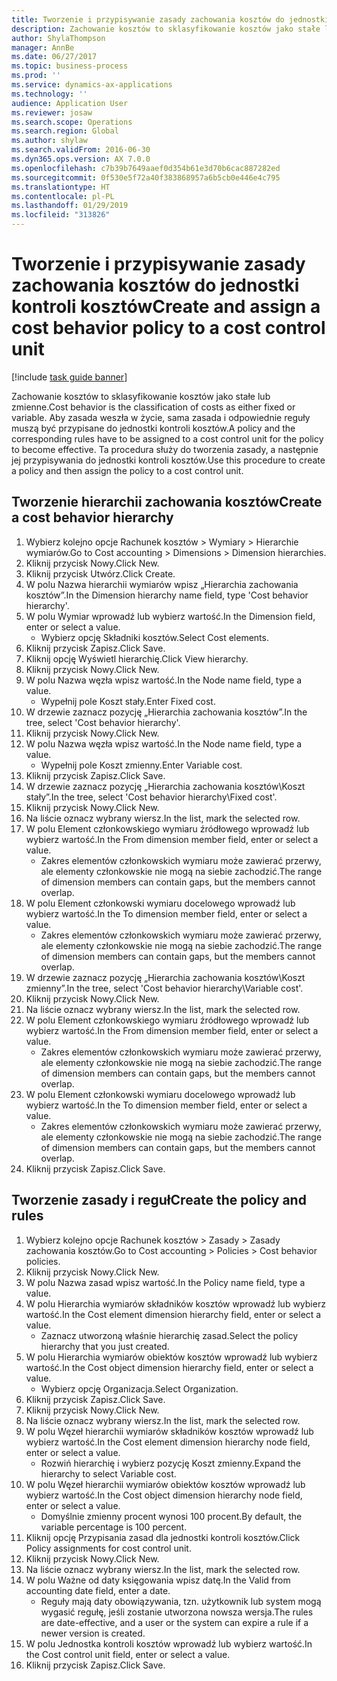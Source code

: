 ```yaml
---
title: Tworzenie i przypisywanie zasady zachowania kosztów do jednostki kontroli kosztów
description: Zachowanie kosztów to sklasyfikowanie kosztów jako stałe lub zmienne.
author: ShylaThompson
manager: AnnBe
ms.date: 06/27/2017
ms.topic: business-process
ms.prod: ''
ms.service: dynamics-ax-applications
ms.technology: ''
audience: Application User
ms.reviewer: josaw
ms.search.scope: Operations
ms.search.region: Global
ms.author: shylaw
ms.search.validFrom: 2016-06-30
ms.dyn365.ops.version: AX 7.0.0
ms.openlocfilehash: c7b39b7649aaef0d354b61e3d70b6cac887282ed
ms.sourcegitcommit: 0f530e5f72a40f383868957a6b5cb0e446e4c795
ms.translationtype: HT
ms.contentlocale: pl-PL
ms.lasthandoff: 01/29/2019
ms.locfileid: "313826"
---
```

# <a name="create-and-assign-a-cost-behavior-policy-to-a-cost-control-unit"></a><span data-ttu-id="20fb5-103">Tworzenie i przypisywanie zasady zachowania kosztów do jednostki kontroli kosztów</span><span class="sxs-lookup"><span data-stu-id="20fb5-103">Create and assign a cost behavior policy to a cost control unit</span></span>

[!include [task guide banner](../../includes/task-guide-banner.md)]

<span data-ttu-id="20fb5-104">Zachowanie kosztów to sklasyfikowanie kosztów jako stałe lub zmienne.</span><span class="sxs-lookup"><span data-stu-id="20fb5-104">Cost behavior is the classification of costs as either fixed or variable.</span></span> <span data-ttu-id="20fb5-105">Aby zasada weszła w życie, sama zasada i odpowiednie reguły muszą być przypisane do jednostki kontroli kosztów.</span><span class="sxs-lookup"><span data-stu-id="20fb5-105">A policy and the corresponding rules have to be assigned to a cost control unit for the policy to become effective.</span></span> <span data-ttu-id="20fb5-106">Ta procedura służy do tworzenia zasady, a następnie jej przypisywania do jednostki kontroli kosztów.</span><span class="sxs-lookup"><span data-stu-id="20fb5-106">Use this procedure to create a policy and then assign the policy to a cost control unit.</span></span>


## <a name="create-a-cost-behavior-hierarchy"></a><span data-ttu-id="20fb5-107">Tworzenie hierarchii zachowania kosztów</span><span class="sxs-lookup"><span data-stu-id="20fb5-107">Create a cost behavior hierarchy</span></span>
1. <span data-ttu-id="20fb5-108">Wybierz kolejno opcje Rachunek kosztów > Wymiary > Hierarchie wymiarów.</span><span class="sxs-lookup"><span data-stu-id="20fb5-108">Go to Cost accounting > Dimensions > Dimension hierarchies.</span></span>
2. <span data-ttu-id="20fb5-109">Kliknij przycisk Nowy.</span><span class="sxs-lookup"><span data-stu-id="20fb5-109">Click New.</span></span>
3. <span data-ttu-id="20fb5-110">Kliknij przycisk Utwórz.</span><span class="sxs-lookup"><span data-stu-id="20fb5-110">Click Create.</span></span>
4. <span data-ttu-id="20fb5-111">W polu Nazwa hierarchii wymiarów wpisz „Hierarchia zachowania kosztów”.</span><span class="sxs-lookup"><span data-stu-id="20fb5-111">In the Dimension hierarchy name field, type 'Cost behavior hierarchy'.</span></span>
5. <span data-ttu-id="20fb5-112">W polu Wymiar wprowadź lub wybierz wartość.</span><span class="sxs-lookup"><span data-stu-id="20fb5-112">In the Dimension field, enter or select a value.</span></span>
    * <span data-ttu-id="20fb5-113">Wybierz opcję Składniki kosztów.</span><span class="sxs-lookup"><span data-stu-id="20fb5-113">Select Cost elements.</span></span>  
6. <span data-ttu-id="20fb5-114">Kliknij przycisk Zapisz.</span><span class="sxs-lookup"><span data-stu-id="20fb5-114">Click Save.</span></span>
7. <span data-ttu-id="20fb5-115">Kliknij opcję Wyświetl hierarchię.</span><span class="sxs-lookup"><span data-stu-id="20fb5-115">Click View hierarchy.</span></span>
8. <span data-ttu-id="20fb5-116">Kliknij przycisk Nowy.</span><span class="sxs-lookup"><span data-stu-id="20fb5-116">Click New.</span></span>
9. <span data-ttu-id="20fb5-117">W polu Nazwa węzła wpisz wartość.</span><span class="sxs-lookup"><span data-stu-id="20fb5-117">In the Node name field, type a value.</span></span>
    * <span data-ttu-id="20fb5-118">Wypełnij pole Koszt stały.</span><span class="sxs-lookup"><span data-stu-id="20fb5-118">Enter Fixed cost.</span></span>  
10. <span data-ttu-id="20fb5-119">W drzewie zaznacz pozycję „Hierarchia zachowania kosztów”.</span><span class="sxs-lookup"><span data-stu-id="20fb5-119">In the tree, select 'Cost behavior hierarchy'.</span></span>
11. <span data-ttu-id="20fb5-120">Kliknij przycisk Nowy.</span><span class="sxs-lookup"><span data-stu-id="20fb5-120">Click New.</span></span>
12. <span data-ttu-id="20fb5-121">W polu Nazwa węzła wpisz wartość.</span><span class="sxs-lookup"><span data-stu-id="20fb5-121">In the Node name field, type a value.</span></span>
    * <span data-ttu-id="20fb5-122">Wypełnij pole Koszt zmienny.</span><span class="sxs-lookup"><span data-stu-id="20fb5-122">Enter Variable cost.</span></span>  
13. <span data-ttu-id="20fb5-123">Kliknij przycisk Zapisz.</span><span class="sxs-lookup"><span data-stu-id="20fb5-123">Click Save.</span></span>
14. <span data-ttu-id="20fb5-124">W drzewie zaznacz pozycję „Hierarchia zachowania kosztów\Koszt stały”.</span><span class="sxs-lookup"><span data-stu-id="20fb5-124">In the tree, select 'Cost behavior hierarchy\Fixed cost'.</span></span>
15. <span data-ttu-id="20fb5-125">Kliknij przycisk Nowy.</span><span class="sxs-lookup"><span data-stu-id="20fb5-125">Click New.</span></span>
16. <span data-ttu-id="20fb5-126">Na liście oznacz wybrany wiersz.</span><span class="sxs-lookup"><span data-stu-id="20fb5-126">In the list, mark the selected row.</span></span>
17. <span data-ttu-id="20fb5-127">W polu Element członkowskiego wymiaru źródłowego wprowadź lub wybierz wartość.</span><span class="sxs-lookup"><span data-stu-id="20fb5-127">In the From dimension member field, enter or select a value.</span></span>
    * <span data-ttu-id="20fb5-128">Zakres elementów członkowskich wymiaru może zawierać przerwy, ale elementy członkowskie nie mogą na siebie zachodzić.</span><span class="sxs-lookup"><span data-stu-id="20fb5-128">The range of dimension members can contain gaps, but the members cannot overlap.</span></span>  
18. <span data-ttu-id="20fb5-129">W polu Element członkowski wymiaru docelowego wprowadź lub wybierz wartość.</span><span class="sxs-lookup"><span data-stu-id="20fb5-129">In the To dimension member field, enter or select a value.</span></span>
    * <span data-ttu-id="20fb5-130">Zakres elementów członkowskich wymiaru może zawierać przerwy, ale elementy członkowskie nie mogą na siebie zachodzić.</span><span class="sxs-lookup"><span data-stu-id="20fb5-130">The range of dimension members can contain gaps, but the members cannot overlap.</span></span>  
19. <span data-ttu-id="20fb5-131">W drzewie zaznacz pozycję „Hierarchia zachowania kosztów\Koszt zmienny”.</span><span class="sxs-lookup"><span data-stu-id="20fb5-131">In the tree, select 'Cost behavior hierarchy\Variable cost'.</span></span>
20. <span data-ttu-id="20fb5-132">Kliknij przycisk Nowy.</span><span class="sxs-lookup"><span data-stu-id="20fb5-132">Click New.</span></span>
21. <span data-ttu-id="20fb5-133">Na liście oznacz wybrany wiersz.</span><span class="sxs-lookup"><span data-stu-id="20fb5-133">In the list, mark the selected row.</span></span>
22. <span data-ttu-id="20fb5-134">W polu Element członkowskiego wymiaru źródłowego wprowadź lub wybierz wartość.</span><span class="sxs-lookup"><span data-stu-id="20fb5-134">In the From dimension member field, enter or select a value.</span></span>
    * <span data-ttu-id="20fb5-135">Zakres elementów członkowskich wymiaru może zawierać przerwy, ale elementy członkowskie nie mogą na siebie zachodzić.</span><span class="sxs-lookup"><span data-stu-id="20fb5-135">The range of dimension members can contain gaps, but the members cannot overlap.</span></span>  
23. <span data-ttu-id="20fb5-136">W polu Element członkowski wymiaru docelowego wprowadź lub wybierz wartość.</span><span class="sxs-lookup"><span data-stu-id="20fb5-136">In the To dimension member field, enter or select a value.</span></span>
    * <span data-ttu-id="20fb5-137">Zakres elementów członkowskich wymiaru może zawierać przerwy, ale elementy członkowskie nie mogą na siebie zachodzić.</span><span class="sxs-lookup"><span data-stu-id="20fb5-137">The range of dimension members can contain gaps, but the members cannot overlap.</span></span>  
24. <span data-ttu-id="20fb5-138">Kliknij przycisk Zapisz.</span><span class="sxs-lookup"><span data-stu-id="20fb5-138">Click Save.</span></span>

## <a name="create-the-policy-and-rules"></a><span data-ttu-id="20fb5-139">Tworzenie zasady i reguł</span><span class="sxs-lookup"><span data-stu-id="20fb5-139">Create the policy and rules</span></span>
1. <span data-ttu-id="20fb5-140">Wybierz kolejno opcje Rachunek kosztów > Zasady > Zasady zachowania kosztów.</span><span class="sxs-lookup"><span data-stu-id="20fb5-140">Go to Cost accounting > Policies > Cost behavior policies.</span></span>
2. <span data-ttu-id="20fb5-141">Kliknij przycisk Nowy.</span><span class="sxs-lookup"><span data-stu-id="20fb5-141">Click New.</span></span>
3. <span data-ttu-id="20fb5-142">W polu Nazwa zasad wpisz wartość.</span><span class="sxs-lookup"><span data-stu-id="20fb5-142">In the Policy name field, type a value.</span></span>
4. <span data-ttu-id="20fb5-143">W polu Hierarchia wymiarów składników kosztów wprowadź lub wybierz wartość.</span><span class="sxs-lookup"><span data-stu-id="20fb5-143">In the Cost element dimension hierarchy field, enter or select a value.</span></span>
    * <span data-ttu-id="20fb5-144">Zaznacz utworzoną właśnie hierarchię zasad.</span><span class="sxs-lookup"><span data-stu-id="20fb5-144">Select the policy hierarchy that you just created.</span></span>  
5. <span data-ttu-id="20fb5-145">W polu Hierarchia wymiarów obiektów kosztów wprowadź lub wybierz wartość.</span><span class="sxs-lookup"><span data-stu-id="20fb5-145">In the Cost object dimension hierarchy field, enter or select a value.</span></span>
    * <span data-ttu-id="20fb5-146">Wybierz opcję Organizacja.</span><span class="sxs-lookup"><span data-stu-id="20fb5-146">Select Organization.</span></span>  
6. <span data-ttu-id="20fb5-147">Kliknij przycisk Zapisz.</span><span class="sxs-lookup"><span data-stu-id="20fb5-147">Click Save.</span></span>
7. <span data-ttu-id="20fb5-148">Kliknij przycisk Nowy.</span><span class="sxs-lookup"><span data-stu-id="20fb5-148">Click New.</span></span>
8. <span data-ttu-id="20fb5-149">Na liście oznacz wybrany wiersz.</span><span class="sxs-lookup"><span data-stu-id="20fb5-149">In the list, mark the selected row.</span></span>
9. <span data-ttu-id="20fb5-150">W polu Węzeł hierarchii wymiarów składników kosztów wprowadź lub wybierz wartość.</span><span class="sxs-lookup"><span data-stu-id="20fb5-150">In the Cost element dimension hierarchy node field, enter or select a value.</span></span>
    * <span data-ttu-id="20fb5-151">Rozwiń hierarchię i wybierz pozycję Koszt zmienny.</span><span class="sxs-lookup"><span data-stu-id="20fb5-151">Expand the hierarchy to select Variable cost.</span></span>  
10. <span data-ttu-id="20fb5-152">W polu Węzeł hierarchii wymiarów obiektów kosztów wprowadź lub wybierz wartość.</span><span class="sxs-lookup"><span data-stu-id="20fb5-152">In the Cost object dimension hierarchy node field, enter or select a value.</span></span>
    * <span data-ttu-id="20fb5-153">Domyślnie zmienny procent wynosi 100 procent.</span><span class="sxs-lookup"><span data-stu-id="20fb5-153">By default, the variable percentage is 100 percent.</span></span>  
11. <span data-ttu-id="20fb5-154">Kliknij opcję Przypisania zasad dla jednostki kontroli kosztów.</span><span class="sxs-lookup"><span data-stu-id="20fb5-154">Click Policy assignments for cost control unit.</span></span>
12. <span data-ttu-id="20fb5-155">Kliknij przycisk Nowy.</span><span class="sxs-lookup"><span data-stu-id="20fb5-155">Click New.</span></span>
13. <span data-ttu-id="20fb5-156">Na liście oznacz wybrany wiersz.</span><span class="sxs-lookup"><span data-stu-id="20fb5-156">In the list, mark the selected row.</span></span>
14. <span data-ttu-id="20fb5-157">W polu Ważne od daty księgowania wpisz datę.</span><span class="sxs-lookup"><span data-stu-id="20fb5-157">In the Valid from accounting date field, enter a date.</span></span>
    * <span data-ttu-id="20fb5-158">Reguły mają daty obowiązywania, tzn. użytkownik lub system mogą wygasić regułę, jeśli zostanie utworzona nowsza wersja.</span><span class="sxs-lookup"><span data-stu-id="20fb5-158">The rules are date-effective, and a user or the system can expire a rule if a newer version is created.</span></span>  
15. <span data-ttu-id="20fb5-159">W polu Jednostka kontroli kosztów wprowadź lub wybierz wartość.</span><span class="sxs-lookup"><span data-stu-id="20fb5-159">In the Cost control unit field, enter or select a value.</span></span>
16. <span data-ttu-id="20fb5-160">Kliknij przycisk Zapisz.</span><span class="sxs-lookup"><span data-stu-id="20fb5-160">Click Save.</span></span>

